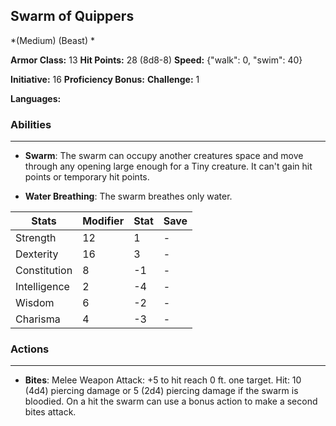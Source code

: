 ## Swarm of Quippers
*(Medium) (Beast) *

**Armor Class:** 13
**Hit Points:** 28 (8d8-8)
**Speed:** {"walk": 0, "swim": 40}

**Initiative:** 16
**Proficiency Bonus:**
**Challenge:** 1

**Languages:** 

### Abilities
 --- 
- **Swarm**: The swarm can occupy another creatures space and move through any opening large enough for a Tiny creature. It can't gain hit points or temporary hit points.

- **Water Breathing**: The swarm breathes only water.



| Stats | Modifier | Stat | Save
| ---- | ---- | ---- | ---- |
| Strength | 12 | 1 | - |
| Dexterity | 16 | 3 | - |
| Constitution | 8 | -1 | - |
| Intelligence | 2 | -4 | - |
| Wisdom | 6 | -2 | - |
| Charisma | 4 | -3 | - |

### Actions
 --- 
- **Bites**: Melee Weapon Attack: +5 to hit  reach 0 ft.  one target. Hit: 10 (4d4) piercing damage  or 5 (2d4) piercing damage if the swarm is bloodied. On a hit  the swarm can use a bonus action to make a second bites attack.

